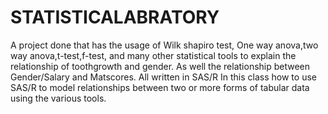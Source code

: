 # STATISTICALABRATORY
A project done that  has  the usage of Wilk shapiro test, One way anova,two way anova,t-test,f-test, and many other statistical tools to explain the relationship of toothgrowth and gender. As well the relationship between Gender/Salary and Matscores. All written in SAS/R
In this class how to use SAS/R to model relationships between two or more forms of tabular data using the various  tools.
